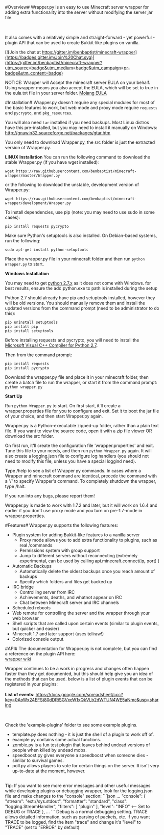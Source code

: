 #Overview#
Wrapper.py is an easy to use Minecraft server wrapper for adding extra functionality into the server without modifying the server jar file.

</br></br>It also comes with a relatively simple and straight-forward - yet powerful - plugin API that can be used to create Bukkit-like plugins on vanilla.

[![Join the chat at https://gitter.im/benbaptist/minecraft-wrapper](https://badges.gitter.im/Join%20Chat.svg)](https://gitter.im/benbaptist/minecraft-wrapper?utm_source=badge&utm_medium=badge&utm_campaign=pr-badge&utm_content=badge)

NOTICE: Wrapper will Accept the minecraft server EULA on your behalf.  Using wrapper means you also accept the EULA, which
will be set to true in the eula.txt file in your server folder.
[Mojang EULA](https://account.mojang.com/documents/minecraft_eula)


#Installation#
Wrapper.py doesn't require any special modules for most of the basic features to work, but web mode and proxy mode require `requests` and `pycrypto`, and `pkg_resources`.

You will also need `tar` installed if you need backups. Most Linux distros have this pre-installed, but you may need to install it manually on Windows: http://gnuwin32.sourceforge.net/packages/gtar.htm

You only need to download Wrapper.py, the src folder is just the extracted version of Wrapper.py.</br>


**LINUX Installation**
You can run the following command to download the stable Wrapper.py (if you have wget installed):

```wget https://raw.githubusercontent.com/benbaptist/minecraft-wrapper/master/Wrapper.py```

or the following to download the unstable, development version of Wrapper.py:

```wget https://raw.githubusercontent.com/benbaptist/minecraft-wrapper/development/Wrapper.py```

To install dependencies, use pip (note: you may need to use sudo in some cases):

```pip install requests pycrypto```

Make sure Python's setuptools is also installed. On Debian-based systems, run the following:

```sudo apt-get install python-setuptools```

Place the wrapper.py file in your minecraft folder and then run `python Wrapper.py` to start.


**Windows Installation**


You may need to get [python 2.7.x](https://www.python.org/downloads/) as it does not come with Windows.
for best results, ensure the add python.exe to path is installed during the setup


Python 2.7 should already have pip and setuptools installed, however they will be old versions.  You should manually remove them and install the updated versions from the command prompt (need to be administrator to do this):
```
pip uninstall setuptools
pip install pip
pip install setuptools
```

Before installing requests and pycrypto, you will need to install the [Microsoft Visual C++ Compiler for Python 2.7](http://www.microsoft.com/en-us/download/details.aspx?id=44266).

Then from the command prompt:
```
pip install requests
pip install pycrypto
```

Download the wrapper.py file and place it in your minecraft folder, then create a batch file to run the wrapper, or start it from the command prompt:
`python wrapper.py`



**Start Up**


Run `python Wrapper.py` to start. On first start, it'll create a wrapper.properties file for you to configure and exit. Set it to boot the jar file of your choice, and then start Wrapper.py again.

Wrapper.py is a Python-executable zipped-up folder, rather than a plain text file. If you want to view the source code, open it with a zip file viewer OR download the src folder.</br>

On first run, it'll create the configuration file 'wrapper.properties' and exit. Tune this file to your needs, and then run `python Wrapper.py` again.  It will also create a logging.json file to configure log handlers (you should not need to modify this file, unless you have a special loggind need).</br>

Type /help to see a list of Wrapper.py commands.  In cases where a Wrapper and minecraft command are identical, precede the command with a '/' to specify Wrapper's command. To completely shutdown the wrapper, type /halt.</br>

If you run into any bugs, please report them!

Wrapper.py is made to work with 1.7.2 and later, but it will work on 1.6.4 and earlier if you don't use proxy mode and you turn on pre-1.7-mode in wrapper.properties.

#Features#
Wrapper.py supports the following features:
- Plugin system for adding Bukkit-like features to a vanilla server
  - Proxy mode allows you to add extra functionality to plugins, such as real /commands
  - Permissions system with group support
  - Jump to different servers without reconnecting (extremely experimental, can be used by calling api.minecraft.connect(ip, port) )
- Automatic Backups
  - Automatically delete the oldest backups once you reach amount of backups
  - Specify which folders and files get backed up
- IRC bridge
  - Controlling server from IRC
  - Achievements, deaths, and whatnot appear on IRC
  - Chat between Minecraft server and IRC channels
- Scheduled reboots
- Web remote for controlling the server and the wrapper through your web browser
- Shell scripts that are called upon certain events (similar to plugin events, but quicker and easier)
- Minecraft 1.7 and later support (uses tellraw!)
- Colorized console output.

#API#
The documentation for Wrapper.py is not complete, but you can find a reference on the plugin API here:
</br><a href="https://github.com/benbaptist/minecraft-wrapper/wiki/Plugin-API">wrapper wiki</a>

Wrapper continues to be a work in progress and changes often happen faster than they get documented, but this should help give you an idea of the methods that can be used. below is a list of plugin events that can be registered in your plugins:</br></br>
<b>List of events</b>: https://docs.google.com/spreadsheet/ccc?key=0AoWx24EFSt80dDRiSGVxcW1xQkVLb2dWTUN4WE5aNmc&usp=sharing</br>

</br></br>Check the 'example-plugins' folder to see some example plugins.
<ul>
<li>template.py does nothing - it is just the shell of a plugin to work off of.</li>
<li>example.py contains some actual functions. </li>
<li>zombie.py is a fun test plugin that leaves behind undead versions of people when killed by undead mobs.</li>
<li>speedboost.py gives everyone a speedboost when someone dies - similar to survival games.</li>
<li>poll.py allows players to vote for certain things on the server. It isn't very up-to-date at the moment, however. </li>
</ul>
</br>Tip:  
If you want to see more error messages and other useful messages while developing plugins or debugging wrapper,
look for the logging.json file and make changes to the "console" section:  
```json
...
        "console": {
            "stream": "ext://sys.stdout",
            "formatter": "standard",
            "class": "logging.StreamHandler",
            "filters": [
                "plugin"
            ],
            "level": "INFO" <-- Set to DEBUG or TRACE
        },
...
```
  Debug is a normal debugging setting.  TRACE allows detailed information, such as parsing of packets, etc.  If you want TRACE to be logged, find the item "trace" and change it's "level" to "TRACE" (set to "ERROR" by default)

